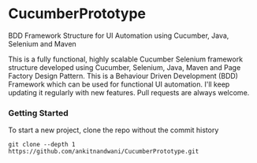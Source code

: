 # CucumberPrototype
BDD Framework Structure for UI Automation using Cucumber, Java, Selenium and Maven

This is a fully functional, highly scalable Cucumber Selenium framework structure developed using Cucumber, Selenium, Java, Maven and Page Factory Design Pattern. This is a Behaviour Driven Development (BDD) Framework which can be used for functional UI automation. I'll keep updating it regularly with new features. Pull requests are always welcome.


### Getting Started
To start a new project, clone the repo without the commit history
``` 
git clone --depth 1 https://github.com/ankitnandwani/CucumberPrototype.git
```
